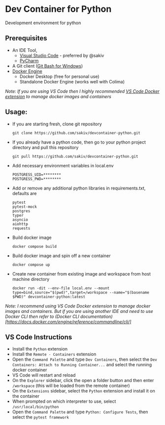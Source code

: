 # Dev Container for Python
Development environment for python

## Prerequisites
- An IDE Tool,  
    - [Visual Studio Code](https://code.visualstudio.com/download) - preferred by @sakiv
    - [PyCharm](https://www.jetbrains.com/pycharm/download)
- A Git client ([Git Bash for Windows](https://git-scm.com/downloads))
- [Docker Engine](https://docs.docker.com/engine/install/)
    - Docker Desktop (free for personal use) 
    - Standalone Docker Engine (works well with Colima)

*Note: If you are using VS Code then I highly recommended [VS Code Docker extension](https://marketplace.visualstudio.com/items?itemName=ms-azuretools.vscode-docker) to manage docker images and containers*

## Usage:

- If you are starting fresh, clone git repository
    ```
    git clone https://github.com/sakiv/devcontainer-python.git
    ```

- If you already have a python code, then go to your python project directory and pull this repository
    ```
    git pull https://github.com/sakiv/devcontainer-python.git
    ```

- Add necessary environment variables in local.env
    ```
    POSTGRESS_UID=********
    POSTGRESS_PWD=********
    ```

- Add or remove any additional python libraries in requirements.txt, defaults are
    ```
    pytest
    pytest-mock
    postgres
    typer
    asyncio
    aiohttp
    requests
    ```

- Build docker image
    ```
    docker compose build
    ```

- Build docker image and spin off a new container
    ```
    docker compose up
    ```

- Create new container from existing image and workspace from host machine directory
    ```
    docker run -dit --env-file local.env --mount type=bind,source="$(pwd)",target=/workspace --name="$(basename $PWD)" devcontainer-python:latest
    ```

*Note: I recommend using VS Code Docker extension to manage docker images and containers. But if you are using another IDE and need to use Docker CLI then refer to (Docker CLI documentation)[https://docs.docker.com/engine/reference/commandline/cli/]*

## VS Code Instructions

- Install the `Python` extension
- Install the `Remote - Containers` extension
- Open the `Command Palette` and type `Dev Containers`, then select the `Dev Containers: Attach to Running Container...` and select the running docker container
- VS Code will restart and reload
- On the `Explorer` sidebar, click the open a folder button and then enter `/workspace` (this will be loaded from the remote container)
- On the `Extensions` sidebar, select the `Python` extension and install it on the container
- When prompted on which interpreter to use, select `/usr/local/bin/python`
- Open the `Command Palette` and type `Python: Configure Tests`, then select the `pytest framework`



